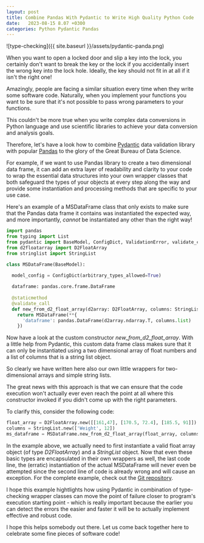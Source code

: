 ```yaml
---
layout: post
title: Combine Pandas With Pydantic to Write High Quality Python Code
date:   2023-08-15 8.07 +0300
categories: Python Pydantic Pandas
---
```


![type-checking]({{ site.baseurl }}/assets/pydantic-panda.png)

When you want to open a locked door and slip a key into the lock,
you certainly don't want to break the key or the lock
if you accidentally insert the wrong key into the lock hole.
Ideally, the key should not fit in at all if it isn't the right one!

Amazingly, people are facing a similar situation every time when 
they write some software code. Naturally, when you implement your functions
you want to be sure that it's not possible to pass wrong parameters to your functions.

This couldn't be more true when you write complex data conversions
in Python language and use scientific libraries to achieve your data
conversion and analysis goals.

Therefore, let's have a look how to combine [Pydantic](https://pydantic.dev/) data validation 
library with popular [Pandas](https://pandas.pydata.org/) to the glory of the
Great Bureau of Data Science. 
    
For example, if we want to use Pandas library to create a two dimensional data frame,
it can add an extra layer of readability and clarity to your code
to wrap the essential data structures into your own wrapper classes that both safeguard
the types of your objects at every step along the way and provide
some instantiation and processing methods that are specific to your 
use case.

Here's an example of a MSDataFrame class that only exists
to make sure that the Pandas data frame it contains was instantiated the expected
way, and more importantly, *cannot* be instantiated any other
than the right way!

```Python
import pandas
from typing import List
from pydantic import BaseModel, ConfigDict, ValidationError, validate_call
from d2floatarray import D2FloatArray
from stringlist import StringList

class MSDataFrame(BaseModel):

  model_config = ConfigDict(arbitrary_types_allowed=True)
  
  dataframe: pandas.core.frame.DataFrame
  
  @staticmethod
  @validate_call
  def new_from_d2_float_array(d2array: D2FloatArray, columns: StringList):
    return MSDataFrame(**{
      'dataframe': pandas.DataFrame(d2array.ndarray.T, columns.list)
    })
``` 
Now have a look at the custom constructor *new_from_d2_float_array*. With a little help from Pydantic, this
custom data frame class makes sure that it can only be instantiated
using a two dimensional array of float numbers and a list of 
columns that is a string list object.

So clearly we have written here also our own little wrappers for two-dimensional 
arrays and simple string lists.

The great news with this approach is that we can ensure that the 
code execution won't actually ever even reach the point at all where
this constructor invoked if you didn't come up with the right parameters.

To clarify this, consider the following code:

```Python
float_array = D2FloatArray.new([[161,47], [170.5, 72.4], [185.5, 91]])
columns = StringList.new(['Weight', 12])
ms_dataframe = MSDataFrame.new_from_d2_float_array(float_array, columns)
```
In the example above, we actually need to first instantiate a valid
float array object (of type *D2FloatArray*) and a *StringList* object. 
Now that even these basic types are encapsulated in their own wrappers
as well, the last code line, the (erratic) instantiation of the actual MSDataFrame will
never even be attempted since the second line of code is already wrong
and will cause an exception. For the complete example, check out the 
[Git repository](https://github.com/develprr/utility).

I hope this example hightlights how using Pydantic in combination of
type-checking wrapper classes can move the point of failure closer to 
program's execution starting point - which is really important because
the earlier you can detect the errors the easier and faster it will be 
to actually implement effective and robust
code.

I hope this helps somebody out there. Let us come back together
here to celebrate some fine pieces of software code!
